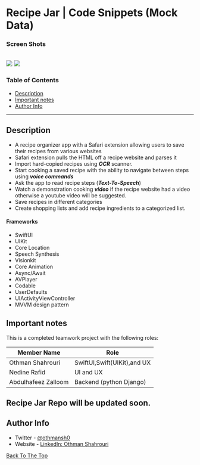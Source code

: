 <h1 id="top">Recipe Jar | Code Snippets (Mock Data)</h1>

### Screen Shots

![](https://github.com/othmansh0/markdown_testing/blob/c887fc2f40c7a4ea3ec0c7dcb4520738e6c67301/Recipe-Jar-scene-1.gif)
![](https://github.com/othmansh0/markdown_testing/blob/c887fc2f40c7a4ea3ec0c7dcb4520738e6c67301/Recipe-Jar-scene-2.gif)
---

### Table of Contents

- [Description](#description)
- [Important notes](#important-notes)
- [Author Info](#author-info)

---

## Description

- A recipe organizer app with a Safari extension allowing users to save their recipes from various websites
- Safari extension pulls the HTML off a recipe website and parses it
- Import hard-copied recipes using ***OCR*** scanner.
- Start cooking a saved recipe with the ability to navigate between steps using ***voice commands***
- Ask the app to read recipe steps (***Text-To-Speech***)
- Watch a demonstration cooking ***video*** if the recipe website had a video otherwise a youtube video will be suggested.
- Save recipes in different categories
- Create shopping lists and add recipe ingredients to a categorized list.


#### Frameworks

- SwiftUI
- UIKit
- Core Location
- Speech Synthesis
- Visionkit
- Core Animation
- Async/Await
- AVPlayer 
- Codable
- UserDefaults
- UIActivityViewController
- MVVM design pattern



## Important notes

This is a completed teamwork project with the following roles:

| Member Name            | Role                                               |
|----------------------  |----------------------------------------------------|
| Othman Shahrouri       | SwiftUI,Swift(UIKit),and UX                        |
| Nedine Rafid           | UI and UX                                          |
| Abdulhafeez Zalloom    | Backend (python Django)                            |


Recipe Jar Repo will be updated soon. 
---

## Author Info

- Twitter - [@othmansh0](https://twitter.com/othmansh0)
- Website - [LinkedIn: Othman Shahrouri](https://linkedin.com/in/othmansh0)

[Back To The Top](#top)
